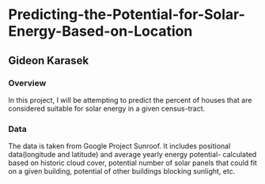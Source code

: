 # Predicting-the-Potential-for-Solar-Energy-Based-on-Location
## Gideon Karasek
### Overview
In this project, I will be attempting to predict the percent of houses that are considered suitable for solar energy in a given census-tract. 

### Data
The data is taken from Google Project Sunroof. It includes positional data(longitude and latitude) and average yearly energy potential- calculated based on historic cloud cover, potential number of solar panels that could fit on a given building, potential of other buildings blocking sunlight, etc.
